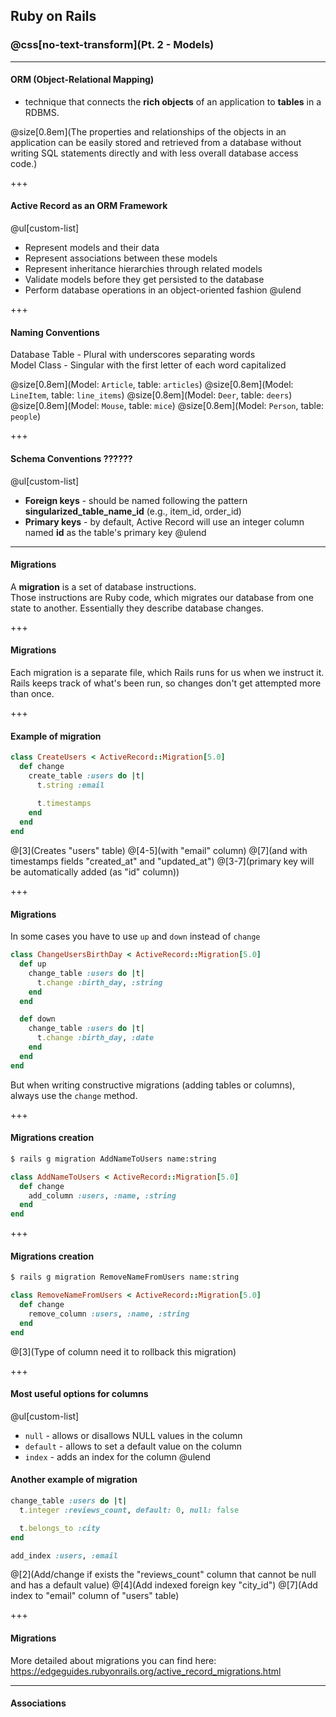 ## Ruby on Rails
### @css[no-text-transform](Pt. 2 - Models)

---

#### ORM (Object-Relational Mapping)

- technique that connects the **rich objects** of an application to **tables** in a RDBMS. <br>

@size[0.8em](The properties and relationships of the objects in an application can be easily stored and retrieved from a database without writing SQL statements directly and with less overall database access code.)

+++

#### Active Record as an ORM Framework

@ul[custom-list]
- Represent models and their data
- Represent associations between these models
- Represent inheritance hierarchies through related models
- Validate models before they get persisted to the database
- Perform database operations in an object-oriented fashion
@ulend

+++

#### Naming Conventions

Database Table - Plural with underscores separating words <br>
Model Class - Singular with the first letter of each word capitalized <br>

@size[0.8em](Model: `Article`, table: `articles`)
@size[0.8em](Model: `LineItem`, table: `line_items`)
@size[0.8em](Model: `Deer`, table: `deers`)
@size[0.8em](Model: `Mouse`, table: `mice`)
@size[0.8em](Model: `Person`, table: `people`)

+++

#### Schema Conventions ??????

@ul[custom-list]
- **Foreign keys** - should be named following the pattern **singularized_table_name_id** (e.g., item_id, order_id)
- **Primary keys** - by default, Active Record will use an integer column named **id** as the table's primary key
@ulend

---

#### Migrations

A **migration** is a set of database instructions. <br>
Those instructions are Ruby code, which migrates our database from one state to another. 
Essentially they describe database changes.

+++

#### Migrations

Each migration is a separate file, which Rails runs for us when we instruct it. 
Rails keeps track of what's been run, so changes don't get attempted more than once.

+++

#### Example of migration

```ruby
class CreateUsers < ActiveRecord::Migration[5.0]
  def change
    create_table :users do |t|
      t.string :email
 
      t.timestamps
    end
  end
end
```
@[3](Creates "users" table)
@[4-5](with "email" column)
@[7](and with timestamps fields "created_at" and "updated_at")
@[3-7](primary key will be automatically added (as "id" column))

+++

#### Migrations

In some cases you have to use `up` and `down` instead of `change`

```ruby
class ChangeUsersBirthDay < ActiveRecord::Migration[5.0]
  def up
    change_table :users do |t|
      t.change :birth_day, :string
    end
  end

  def down
    change_table :users do |t|
      t.change :birth_day, :date
    end
  end
end
```

But when writing constructive migrations (adding tables or columns), always use the `change` method.

+++

#### Migrations creation

```bash
$ rails g migration AddNameToUsers name:string
```

```ruby
class AddNameToUsers < ActiveRecord::Migration[5.0]
  def change
    add_column :users, :name, :string
  end
end
```

+++

#### Migrations creation

```bash
$ rails g migration RemoveNameFromUsers name:string
```

```ruby
class RemoveNameFromUsers < ActiveRecord::Migration[5.0]
  def change
    remove_column :users, :name, :string
  end
end
```
@[3](Type of column need it to rollback this migration)

+++

#### Most useful options for columns

@ul[custom-list]
- `null` - allows or disallows NULL values in the column
- `default` - allows to set a default value on the column
- `index` - adds an index for the column
@ulend

#### Another example of migration

```ruby
change_table :users do |t|
  t.integer :reviews_count, default: 0, null: false

  t.belongs_to :city
end

add_index :users, :email
```
@[2](Add/change if exists the "reviews_count" column that cannot be null and has a default value)
@[4](Add indexed foreign key "city_id")
@[7](Add index to "email" column of "users" table)

+++

#### Migrations

More detailed about migrations you can find here: <br> https://edgeguides.rubyonrails.org/active_record_migrations.html

---

#### Associations



